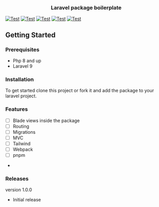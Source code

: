 <div align="center">

<h3 align="center">Laravel package boilerplate</h3>
</div>

[![Test](https://github.com/Joeri-Abbo/laravel-package-boilerplate/actions/workflows/test.yml/badge.svg)](https://github.com/Joeri-Abbo/laravel-package-boilerplate/actions/workflows/test.yml)
[![Test](https://github.com/Joeri-Abbo/laravel-package-boilerplate/actions/workflows/psalm.yml/badge.svg)](https://github.com/Joeri-Abbo/laravel-package-boilerplate/actions/workflows/psalm.yml)
[![Test](https://github.com/Joeri-Abbo/laravel-package-boilerplate/actions/workflows/codeql-analysis.yml/badge.svg)](https://github.com/Joeri-Abbo/laravel-package-boilerplate/actions/workflows/codeql-analysis.yml)
[![Test](https://github.com/Joeri-Abbo/laravel-package-boilerplate/actions/workflows/composer-normalize.yml/badge.svg)](https://github.com/Joeri-Abbo/laravel-package-boilerplate/actions/workflows/composer-normalize.yml)
[![Test](https://github.com/Joeri-Abbo/laravel-package-boilerplate/actions/workflows/php-normalize.yml/badge.svg)](https://github.com/Joeri-Abbo/laravel-package-boilerplate/actions/workflows/php-normalize.yml)

## Getting Started

### Prerequisites

- Php 8 and up
- Laravel 9

### Installation

To get started clone this project or fork it and add the package to your laravel project.

### Features
- [ ] Blade views inside the package
- [ ] Routing
- [ ] Migrations
- [ ] MVC
- [ ] Tailwind
- [ ] Webpack 
- [ ] pnpm 
- 
### Releases

version 1.0.0

- Initial release

